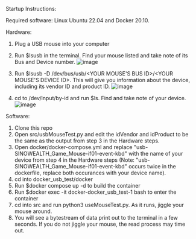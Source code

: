 Startup Instructions:

Required software: Linux Ubuntu 22.04 and Docker 20.10.

Hardware:
1. Plug a USB mouse into your computer
2. Run $lsusb in the terminal. Find your mouse listed and take note of its Bus and Device number.
![image](https://user-images.githubusercontent.com/45887966/199812836-a879cbc8-5568-41e4-9f4a-8f34815b41bc.png)

3. Run $lsusb -D /dev/bus/usb/<YOUR MOUSE'S BUS ID>/<YOUR MOUSE'S DEVICE ID>. This will give you information about the device, including its vendor ID and product ID.
![image](https://user-images.githubusercontent.com/45887966/199812928-f51e65c6-f3be-433e-ab2c-cebdef8582e8.png)

4. cd to /dev/input/by-id and run $ls. Find and take note of your device.
![image](https://user-images.githubusercontent.com/45887966/199813764-3671499f-b935-4754-9892-01ceea4a5ad0.png)


Software:
1. Clone this repo
2. Open src/usbMouseTest.py and edit the idVendor and idProduct to be the same as the output from step 3 in the Hardware steps.
3. Open docker/docker-compose.yml and replace "usb-SINOWEALTH_Game_Mouse-if01-event-kbd" with the name of your device from step 4 in the Hardware steps (Note: "usb-SINOWEALTH_Game_Mouse-if01-event-kbd" occurs twice in the dockerfile, replace both occurances with your device name).
4. cd into docker_usb_test/docker
5. Run $docker compose up -d to build the container
6. Run $docker exec -it docker-docker_usb_test-1 bash to enter the container
7. cd into src and run python3 useMouseTest.py. As it runs, jiggle your mouse around.
9. You will see a bytestream of data print out to the terminal in a few seconds. If you do not jiggle your mouse, the read process may time out.
